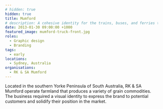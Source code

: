 ```yaml
---
# hidden: true
hidden: true
title: Mumford
# description: A cohesive identity for the trains, buses, and ferries that connect Sydney's diverse geography.
date: 2013-01-30 09:00:00 +1000
featured_image: mumford-truck-front.jpg
roles:
  - Graphic design
  - Branding
tags:
  - early
locations:
  - Sydney, Australia
organisations:
  - RK & SA Mumford
---
```


Located in the southern Yorke Peninsula of South Australia, RK & SA Mumford operate farmland that produces a variety of grain commodities. The business required a visual identity to express the brand to potential customers and solidify their position in the market.